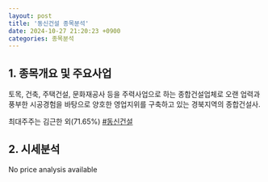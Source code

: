 ```yaml
---
layout: post
title: '동신건설 종목분석'
date: 2024-10-27 21:20:23 +0900
categories: 종목분석
---
```


## 1. 종목개요 및 주요사업

토목, 건축, 주택건설, 문화재공사 등을 주력사업으로 하는 종합건설업체로 오랜 업력과 풍부한 시공경험을 바탕으로 양호한 영업지위를 구축하고 있는 경북지역의 종합건설사.

최대주주는 김근한 외(71.65%)
[#동신건설](#)

## 2. 시세분석

No price analysis available
